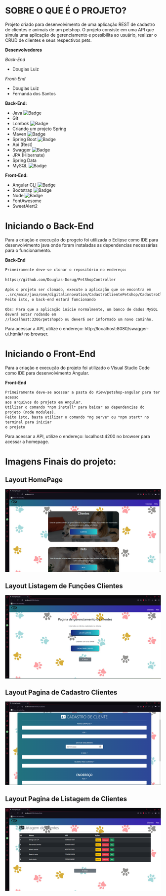 **SOBRE O QUE É O PROJETO?**
========================================================================
Projeto criado para desenvolvimento de uma aplicação REST de cadastro de clientes e animais de um petshop. 
O projeto consiste em uma API que simula uma aplicação de gerenciamento e possibilita ao usuário, realizar o CRUD de clientes 
e seus respectivos pets.

**Desenvolvedores**

*Back-End*
- Douglas Luiz

*Front-End*
- Douglas Luiz
- Fernanda dos Santos

**Back-End:**
- Java ![Badge](https://img.shields.io/badge/Java-v11-red)
- Git
- Lombok  ![Badge](https://img.shields.io/badge/Lombok-vv1.18.20-red)
- Criando um projeto Spring
- Maven ![Badge](https://img.shields.io/badge/Maven-v3.8.4-red)
- Spring Boot ![Badge](https://img.shields.io/badge/Spring-v2.5.2-green)
- Api (Rest)
- Swagger ![Badge](https://img.shields.io/badge/Swagger-v2.9.2-green)
- JPA (Hibernate)
- Spring Data
- MySQL ![Badge](https://img.shields.io/badge/MariaDB-v10.6-important)

**Front-End:**

- Angular CLI ![Badge](https://img.shields.io/badge/ng-v13.2.3-blue)
- Bootstrap ![Badge](https://img.shields.io/badge/Bootstrap-v5.1.1-blueviolet)
- Node ![Badge](https://img.shields.io/badge/Node-v16.13.2-green)
- FontAwesome
- SweetAlert2

**Iniciando o Back-End**
========================================================================
Para a criação e execução do progeto foi utilizada o Eclipse como IDE para desenvolvimento java onde foram instaladas
as dependencias necessárias para o funcionamento.

**Back-End**

	Primeiramente deve-se clonar o repositório no endereço:
	
	https://github.com/Douglas-Dorug/PetShopController
	
	Após o projeto ser clonado, execute a aplicação que se encontra em 
    ..src/main/java/one/digitalinnovation/CadastroClientePetshop/CadastroClientePetshopApplication.java
    Feito isto, o back-end estará funcionando

    Obs: Para que a aplicação inicie normalmente, um banco de dados MySQL deverá estar rodando em 
    //localhost:3306/petshopdb ou deverá ser informado um novo caminho.

Para acessar a API, utilize o endereço: http://localhost:8080/swagger-ui.html#/ no browser.


**Iniciando o Front-End**
========================================================================

Para a criação e execução do projeto foi utilizado o Visual Studio Code como IDE para desenvolvimento Angular.

**Front-End**

	Primeiramente deve-se acessar a pasta do View/petshop-angular para ter acesso 
    aos arquivos do projeto em Angular.
    Utilizar o comando *npm install* para baixar as dependencias do projeto (node modules).
    Feito isto, basta utilizar o comando *ng serve* ou *npm start* no terminal para iniciar
    o projeto

Para acessar a API, utilize o endereço: localhost:4200 no browser para acessar a homepage.


Imagens Finais do projeto:
========================================================================

## Layout HomePage

![web](https://github.com/Douglas-Dorug/PetShopController/blob/master/View/Assets/Home_Page.png)

## Layout Listagem de Funções Clientes

![web](https://github.com/Douglas-Dorug/PetShopController/blob/master/View/Assets/Pagina_Cliente.png)

## Layout Pagina de Cadastro Clientes

![web](https://github.com/Douglas-Dorug/PetShopController/blob/master/View/Assets/Pagina_Cadastro.png)

## Layout Pagina de Listagem de Clientes

![web](https://github.com/Douglas-Dorug/PetShopController/blob/master/View/Assets/Listagem_clientes_Certo.png)
